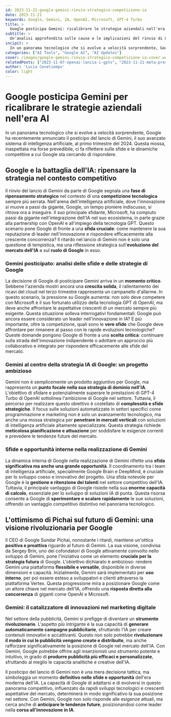 ```yaml
---
id: 2023-11-21-google-gemini-rinvio-strategico-competizione-ia
date: 2023-11-21
keywords: Google, Gemini, IA, OpenAI, Microsoft, GPT-4 Turbo
title: > 
  Google posticipa Gemini: ricalibrare le strategie aziendali nell'era AI
subtitle: >
  Un'analisi approfondita sulle cause e le implicazioni del rinvio di Gemini da parte di Google
incipit: >
  In un panorama tecnologico che si evolve a velocità sorprendente, Google ha recentemente annunciato il posticipo del lancio di Gemini, il suo avanzato sistema di intelligenza artificiale, al primo trimestre del 2024.
categories: ["AI Tools", "Google AI", "AI Updates"]
cover: /images/google-gemini-rinvio-strategico-competizione-ia-cover.webp
relatedPosts: ["2023-11-07-openai-lancia-i-gpts", "2023-11-21-meta-presenta-emu-video-ai-generativa","2023-11-28-gpt-store-rivoluzione-monetizzazione-intelligenza-artificiale","2023-10-01-prompt-engineering-impara-l-arte-di-scrivere-prompt-ai"]
author: 'Lucia Cenetiempo'
color: light
---
```


# Google posticipa Gemini per ricalibrare le strategie aziendali nell'era AI

In un panorama tecnologico che si evolve a velocità sorprendente, Google ha recentemente annunciato il posticipo del lancio di Gemini, il suo avanzato sistema di intelligenza artificiale, al primo trimestre del 2024. Questa mossa, inaspettata ma forse prevedibile, ci fa riflettere sulle sfide e le dinamiche competitive a cui Google sta cercando di rispondere.

## Google e la battaglia dell'IA: ripensare la strategia nel contesto competitivo

Il rinvio del lancio di Gemini da parte di Google segnala una **fase di ripensamento strategico** nel contesto di una **competizione tecnologica** sempre più serrata. Nell'arena dell'intelligenza artificiale, dove l'innovazione si muove a passi da gigante, Google, un tempo pioniere indiscusso, si ritrova ora a inseguire. Il suo principale sfidante, Microsoft, ha compiuto passi da gigante nell'integrazione dell'IA nel suo ecosistema, in parte grazie alla partnership con OpenAI e all'impiego della tecnologia GPT. Questo scenario pone Google di fronte a una **sfida cruciale**: come mantenere la sua reputazione di leader nell'innovazione e rispondere efficacemente alla crescente concorrenza? Il ritardo nel lancio di Gemini non è solo una questione di tempistica, ma una riflessione strategica sull'**evoluzione del mercato dell'IA** e sul **ruolo di Google** in esso.

### Gemini posticipato: analisi delle sfide e delle strategie di Google
La decisione di Google di posticipare Gemini arriva in un **momento critico**. Sebbene l'azienda mostri ancora una **crescita solida**, il rallentamento dei ricavi del cloud nel terzo trimestre rappresenta un campanello d'allarme. In questo scenario, la pressione su Google aumenta: non solo deve competere con Microsoft e il suo fortunato utilizzo della tecnologia GPT di OpenAI, ma deve anche affrontare le aspettative crescenti di un mercato sempre più esigente. Questa situazione solleva interrogativi fondamentali: Google può ancora essere considerato un leader nell'innovazione in IA? E più importante, oltre la competizione, quali sono le **vere sfide** che Google deve affrontare per rimanere al passo con le rapide evoluzioni tecnologiche? Queste domande pongono Google di fronte a una **scelta critica**: continuare sulla strada dell'innovazione indipendente o adottare un approccio più collaborativo e integrato per rispondere efficacemente alle sfide del mercato.

### Gemini al centro della strategia IA di Google: un progetto ambizioso

Gemini non è semplicemente un prodotto aggiuntivo per Google, ma rappresenta un **punto focale nella sua strategia di dominio nell'IA**. L'obiettivo di sfidare e potenzialmente superare le prestazioni di GPT-4 Turbo di OpenAI sottolinea l'ambizione di Google nel settore. Tuttavia, il percorso per realizzare questo obiettivo è costellato di **complessità e sfide strategiche**. Il focus sulle soluzioni automatizzate in settori specifici come programmazione e marketing non è solo un avanzamento tecnologico, ma anche una mossa strategica per **penetrare in mercati verticali** con soluzioni di intelligenza artificiale altamente specializzate. Questa strategia richiede **meticolosa pianificazione e attuazione** per soddisfare le esigenze correnti e prevedere le tendenze future del mercato.

### Sfide e opportunità interne nella realizzazione di Gemini

La dinamica interna di Google nella realizzazione di Gemini riflette una **sfida significativa ma anche una grande opportunità**. Il coordinamento tra i team di intelligenza artificiale, specialmente Google Brain e DeepMind, è cruciale per lo sviluppo coeso e innovativo del progetto. Una sfida notevole per Google è la **gestione e ritenzione dei talenti** nel settore competitivo dell'IA. Tuttavia, il principale vantaggio di Google risiede nella sua **enorme capacità di calcolo**, essenziale per lo sviluppo di soluzioni IA di punta. Questa risorsa consente a Google di **sperimentare e scalare rapidamente** le sue soluzioni, offrendo un vantaggio competitivo distintivo nel panorama tecnologico.

## L'ottimismo di Pichai sul futuro di Gemini: una visione rivoluzionaria per Google

Il CEO di Google Sundar Pichai, nonostante i ritardi, mantiene un'ottica **positiva e proattiva** riguardo al futuro di Gemini. La sua visione, condivisa da Sergey Brin, uno dei cofondatori di Google attivamente coinvolto nello sviluppo di Gemini, pone l'iniziativa come un elemento **cruciale per la strategia futura** di Google. L'obiettivo dichiarato è ambizioso: rendere Gemini una piattaforma **flessibile e versatile**, disponibile in diverse dimensioni e capacità. Inizialmente, Gemini sarà implementato per **uso interno**, per poi essere esteso a sviluppatori e clienti attraverso la piattaforma Vertex. Questa progressione mira a posizionare Google come un attore chiave nel mercato dell'IA, offrendo una **risposta diretta alla concorrenza** di giganti come OpenAI e Microsoft.

### Gemini: il catalizzatore di innovazioni nel marketing digitale

Nel settore della pubblicità, Gemini si prefigge di diventare un **strumento rivoluzionario**. L'aspetto più intrigante è la sua capacità di **generare automaticamente campagne pubblicitarie**, sfruttando l'IA per creare contenuti innovativi e accattivanti. Questo non solo potrebbe **rivoluzionare il modo in cui le pubblicità vengono create e distribuite**, ma anche rafforzare significativamente la posizione di Google nel mercato dell'IA. Con Gemini, Google potrebbe offrire agli inserzionisti uno strumento potente e intuitivo, in grado di **produrre pubblicità più efficaci e personalizzate**, sfruttando al meglio le capacità analitiche e creative dell'IA.

Il posticipo del lancio di Gemini non è una mera decisione tattica, ma simboleggia un momento **definitivo nelle sfide e opportunità** dell'era moderna dell'IA. La capacità di Google di adattarsi e di evolversi in questo panorama competitivo, influenzato da rapidi sviluppi tecnologici e crescenti aspettative del mercato, determinerà in modo significativo la sua posizione nel settore. Con Gemini, Google non solo risponde alle esigenze attuali, ma cerca anche di **anticipare le tendenze future**, posizionandosi come leader nella **corsa all'innovazione in IA**.